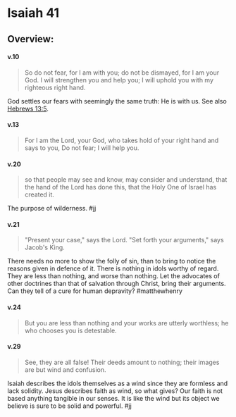 # Isaiah 41

## Overview:



#### v.10
>So do not fear, for I am with you; do not be dismayed, for I am your God. I will strengthen you and help you; I will uphold you with my righteous right hand.

God settles our fears with seemingly the same truth: He is with us. See also [Hebrews 13:5](Hebrews13#v.5).

#### v.13
>For I am the Lord, your God, who takes hold of your right hand and says to you, Do not fear; I will help you.

#### v.20
>so that people may see and know, may consider and understand, that the hand of the Lord has done this, that the Holy One of Israel has created it.

The purpose of wilderness.
#jj 

#### v.21
>"Present your case," says the Lord. "Set forth your arguments," says Jacob's King.

There needs no more to show the folly of sin, than to bring to notice the reasons given in defence of it. There is nothing in idols worthy of regard. They are less than nothing, and worse than nothing. Let the advocates of other doctrines than that of salvation through Christ, bring their arguments. Can they tell of a cure for human depravity?
#matthewhenry 

#### v.24
>But you are less than nothing and your works are utterly worthless; he who chooses you is detestable.

#### v.29
>See, they are all false! Their deeds amount to nothing; their images are but wind and confusion.

Isaiah describes the idols themselves as a wind since they are formless and lack solidity. Jesus describes faith as wind, so what gives? Our faith is not based anything tangible in our senses. It is like the wind but its object we believe is sure to be solid and powerful.
#jj 

